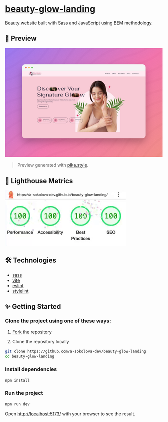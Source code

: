 # [beauty-glow-landing][web-url]

[Beauty website][web-url] built with [Sass] and JavaScript using [BEM] methodology.

[web-url]: https://a-sokolova-dev.github.io/beauty-glow-landing/
[Sass]: https://sass-lang.com/
[BEM]: https://getbem.com/

## 🚀 Preview

![preview](preview.png)

> Preview generated with [pika.style](https://pika.style/).

## 🎯 Lighthouse Metrics

![](lighthouse.gif)

## 🛠️ Technologies

- [sass](https://sass-lang.com/)
- [vite](https://vitejs.dev/)
- [eslint](https://eslint.org/)
- [stylelint](https://stylelint.io/)

## ✨ Getting Started

### Clone the project using one of these ways:

1. [Fork](https://github.com/a-sokolova-dev/beauty-glow-landing/fork) the repository

2. Clone the repository locally

```bash
git clone https://github.com/a-sokolova-dev/beauty-glow-landing
cd beauty-glow-landing
```

### Install dependencies

```bash
npm install
```

### Run the project

```bash
npm run dev
```

Open [http://localhost:5173/](http://localhost:5173/) with your browser to see the result.
